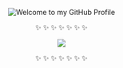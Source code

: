 <p align="center">
  <img src="https://user-images.githubusercontent.com/50048787/230516765-6eff664f-03e6-4d70-97ed-b6a9ccbb1d83.png" style="max-width: 100%;" alt="Welcome to my GitHub Profile" />
</p>

<p align="center">✨ ✨ ✨ ✨ ✨ ✨ ✨</p>
<p align="center">
  <img src="https://user-images.githubusercontent.com/50048787/230513068-fbfe2324-94c7-4c33-b14e-facce199f67d.png" style="max-width: 100%;"/>
</p>
<p align="center">✨ ✨ ✨ ✨ ✨ ✨ ✨</p>
